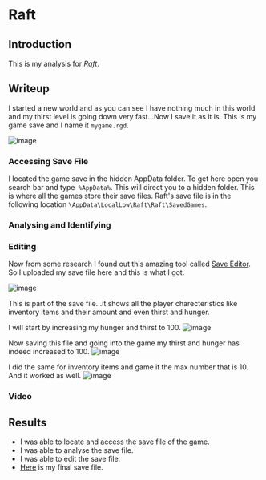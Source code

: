 # Raft

## Introduction
This is my analysis for *Raft*.
## Writeup

I started a new world and as you can see I have nothing much in this world and my thirst level is going down very fast...Now I save it as it is. This is my game save and I name it `mygame.rgd`. 

![image](https://github.com/AKripper/COPS-CSOC/assets/167231621/61b928e3-7cd2-4eb3-ada8-a7233b022178)

### Accessing Save File
I located the game save in the hidden AppData folder. To get here open you search bar and type` %AppData%`. This will direct you to a hidden folder. This is where all the games store their save files. Raft's save file is in the following location `\AppData\LocalLow\Raft\Raft\SavedGames`. 

### Analysing and Identifying


### Editing
Now from some research I found out this amazing tool called [Save Editor](https://www.saveeditonline.com). So I uploaded my save file here and this is what I got.

![image](https://github.com/AKripper/COPS-CSOC/assets/167231621/185db93d-a97d-44f9-a553-55f04cd4eeed)

This is part of the save file...it shows all the player charecteristics like inventory items and their amount and even thirst and hunger.

I will start by increasing my hunger and thirst to 100. 
![image](https://github.com/AKripper/COPS-CSOC/assets/167231621/75e00833-9940-40c3-8e56-e693689eba6a)

Now saving this file and going into the game my thirst and hunger has indeed increased to 100.
![image](https://github.com/AKripper/COPS-CSOC/assets/167231621/72ecdc08-ba32-4653-86af-8cd87cebd205)



I did the same for inventory items and game it the max number that is 10. And it worked as well.
![image](https://github.com/AKripper/COPS-CSOC/assets/167231621/2cef4f4a-14c9-4baa-88d6-19dd4385698b)


### Video


## Results
- I was able to locate and access the save file of the game.
- I was able to analyse the save file.
- I was able to edit the save file.
- [Here](mygame.rgd) is my final save file.


